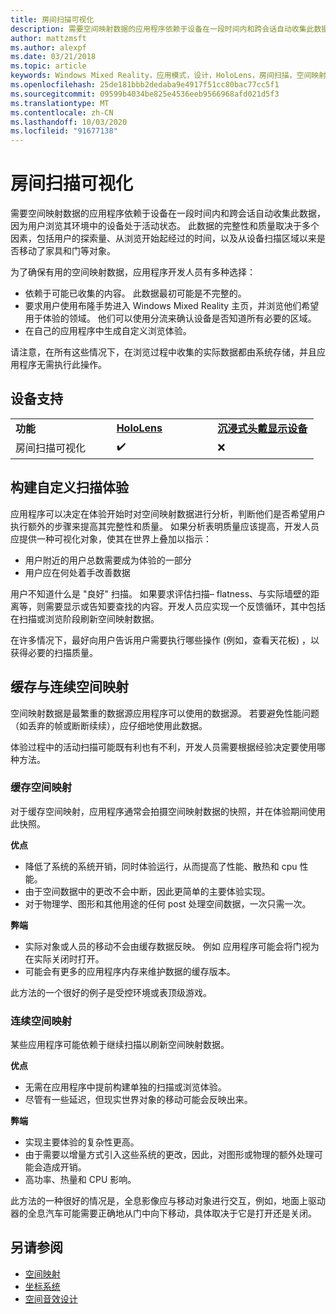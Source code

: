 ```yaml
---
title: 房间扫描可视化
description: 需要空间映射数据的应用程序依赖于设备在一段时间内和跨会话自动收集此数据，因为用户浏览其环境中的设备处于活动状态。
author: mattzmsft
ms.author: alexpf
ms.date: 03/21/2018
ms.topic: article
keywords: Windows Mixed Reality，应用模式，设计，HoloLens，房间扫描，空间映射，网格
ms.openlocfilehash: 25de181bbb2dedaba9e4917f51cc80bac77cc5f1
ms.sourcegitcommit: 09599b4034be825e4536eeb9566968afd021d5f3
ms.translationtype: MT
ms.contentlocale: zh-CN
ms.lasthandoff: 10/03/2020
ms.locfileid: "91677138"
---
```

# <a name="room-scan-visualization"></a>房间扫描可视化

需要空间映射数据的应用程序依赖于设备在一段时间内和跨会话自动收集此数据，因为用户浏览其环境中的设备处于活动状态。 此数据的完整性和质量取决于多个因素，包括用户的探索量、从浏览开始起经过的时间，以及从设备扫描区域以来是否移动了家具和门等对象。

为了确保有用的空间映射数据，应用程序开发人员有多种选择：
* 依赖于可能已收集的内容。 此数据最初可能是不完整的。
* 要求用户使用布隆手势进入 Windows Mixed Reality 主页，并浏览他们希望用于体验的领域。 他们可以使用分流来确认设备是否知道所有必要的区域。
* 在自己的应用程序中生成自定义浏览体验。

请注意，在所有这些情况下，在浏览过程中收集的实际数据都由系统存储，并且应用程序无需执行此操作。

## <a name="device-support"></a>设备支持

<table>
    <colgroup>
    <col width="33%" />
    <col width="33%" />
    <col width="33%" />
    </colgroup>
    <tr>
        <td><strong>功能</strong></td>
        <td><a href="../hololens-hardware-details.md"><strong>HoloLens</strong></a></td>
        <td><a href="../discover/immersive-headset-hardware-details.md"><strong>沉浸式头戴显示设备</strong></a></td>
    </tr>
     <tr>
        <td>房间扫描可视化</td>
        <td>✔️</td>
        <td>❌</td>
    </tr>
</table>



## <a name="building-a-custom-scanning-experience"></a>构建自定义扫描体验

应用程序可以决定在体验开始时对空间映射数据进行分析，判断他们是否希望用户执行额外的步骤来提高其完整性和质量。 如果分析表明质量应该提高，开发人员应提供一种可视化对象，使其在世界上叠加以指示：
* 用户附近的用户总数需要成为体验的一部分
* 用户应在何处着手改善数据

用户不知道什么是 "良好" 扫描。 如果要求评估扫描– flatness、与实际墙壁的距离等，则需要显示或告知要查找的内容。开发人员应实现一个反馈循环，其中包括在扫描或浏览阶段刷新空间映射数据。

在许多情况下，最好向用户告诉用户需要执行哪些操作 (例如，查看天花板) ，以获得必要的扫描质量。

## <a name="cached-versus-continuous-spatial-mapping"></a>缓存与连续空间映射

空间映射数据是最繁重的数据源应用程序可以使用的数据源。 若要避免性能问题（如丢弃的帧或断断续续），应仔细地使用此数据。

体验过程中的活动扫描可能既有利也有不利，开发人员需要根据经验决定要使用哪种方法。

### <a name="cached-spatial-mapping"></a>缓存空间映射

对于缓存空间映射，应用程序通常会拍摄空间映射数据的快照，并在体验期间使用此快照。

**优点**
* 降低了系统的系统开销，同时体验运行，从而提高了性能、散热和 cpu 性能。
* 由于空间数据中的更改不会中断，因此更简单的主要体验实现。
* 对于物理学、图形和其他用途的任何 post 处理空间数据，一次只需一次。

**弊端**
* 实际对象或人员的移动不会由缓存数据反映。 例如 应用程序可能会将门视为在实际关闭时打开。
* 可能会有更多的应用程序内存来维护数据的缓存版本。

此方法的一个很好的例子是受控环境或表顶级游戏。

### <a name="continuous-spatial-mapping"></a>连续空间映射

某些应用程序可能依赖于继续扫描以刷新空间映射数据。

**优点**
* 无需在应用程序中提前构建单独的扫描或浏览体验。
* 尽管有一些延迟，但现实世界对象的移动可能会反映出来。

**弊端**
* 实现主要体验的复杂性更高。
* 由于需要以增量方式引入这些系统的更改，因此，对图形或物理的额外处理可能会造成开销。
* 高功率、热量和 CPU 影响。

此方法的一种很好的情况是，全息影像应与移动对象进行交互，例如，地面上驱动器的全息汽车可能需要正确地从门中向下移动，具体取决于它是打开还是关闭。

## <a name="see-also"></a>另请参阅
* [空间映射](spatial-mapping.md)
* [坐标系统](coordinate-systems.md)
* [空间音效设计](spatial-sound-design.md)
